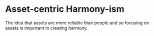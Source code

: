 # Asset-centric Harmony-ism

The idea that assets are more reliable than people and so focusing on assets is important in creating harmony.
